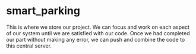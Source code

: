 # smart_parking
This is where we store our project.
We can focus and work on each aspect of our system until we are satisfied with our code.
Once we had completed our part without making any error, we can push and combine the code to this central server.
